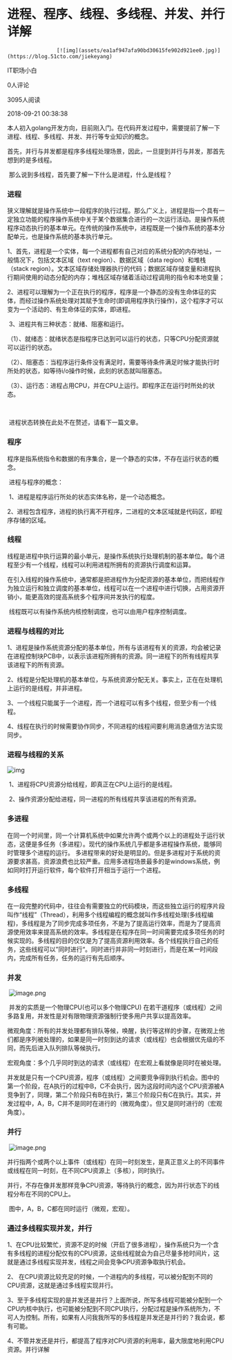 # 进程、程序、线程、多线程、并发、并行详解

 					[![img](assets/ea1af947afa90bd30615fe902d921ee0.jpg)](https://blog.51cto.com/jiekeyang) 				

IT职场小白

0人评论



3095人阅读

2018-09-21 00:38:38



​       本人初入golang开发方向，目前刚入门。在代码开发过程中，需要提前了解一下进程、线程、多线程、并发、并行等专业知识的概念。



​       首先，并行与并发都是程序多线程处理场景，因此，一旦提到并行与并发，那首先想到的是多线程。



​        那么说到多线程，首先要了解一下什么是进程，什么是线程？



### 进程

​       狭义理解就是操作系统中一段程序的执行过程。那么广义上，进程是指一个具有一定独立功能的程序操作系统中关于某个数据集合进行的一次运行活动。是操作系统程序动态执行的基本单元。在传统的操作系统中，进程既是一个操作系统的基本分配单元，也是操作系统的基本执行单元。

​      1、首先，进程是一个实体，每一个进程都有自己对应的系统分配的内存地址，一般情况下，包括文本区域（text region）、数据区域（data region）和堆栈（stack region）。文本区域存储处理器执行的代码；数据区域存储变量和进程执行期间使用的动态分配的内存；堆栈区域存储着活动过程调用的指令和本地变量；

​     2、进程可以理解为一个正在执行的程序，程序是一个静态的没有生命体征的实体，而经过操作系统处理对其赋予生命时(即调用程序执行操作)，这个程序才可以变为一个活动的、有生命体征的实体，即进程。

​     3、进程共有三种状态：就绪、阻塞和运行。

​        （1）、就绪态：就绪状态是指程序已达到可以运行的状态，只等CPU分配资源就可以运行的状态。

​        （2）、阻塞态：当程序运行条件没有满足时，需要等待条件满足时候才能执行时所处的状态，如等待i/o操作时候，此刻的状态就叫阻塞态。

​        （3）、运行态：进程占用CPU，并在CPU上运行。即程序正在运行时所处的状态。

​        

​        进程状态转换在此处不在赘述，请看下一篇文章。



###	**程序**

​    程序是指系统指令和数据的有序集合，是一个静态的实体，不存在运行状态的概念。

​    进程与程序的概念：

​    1、进程是程序运行所处的状态实体名称，是一个动态概念。

​    2、进程包含程序，进程的执行离不开程序，二进程的文本区域就是代码区，即程序存储的区域。



### **线程**

​    线程是进程中执行运算的最小单元，是操作系统执行处理机制的基本单位。每个进程至少有一个线程，线程可以利用进程所拥有的资源执行调度和运算。

​      在引入线程的操作系统中，通常都是把进程作为分配资源的基本单位，而把线程作为独立运行和独立调度的基本单位，线程可以在一个进程中进行切换，占用资源开销小，能更高效的提高系统多个程序间并发执行的程度。

​      线程既可以有操作系统内核控制调度，也可以由用户程序控制调度。



### **进程与线程的对比**

​    1、进程是操作系统资源分配的基本单位，所有与该进程有关的资源，均会被记录在进程控制块PCB中，以表示该进程所拥有的资源。同一进程下的所有线程共享该进程下的所有资源。

​    2、线程是分配处理机的基本单位，与系统资源分配无关。事实上，正在在处理机上运行的是线程，并非进程。

​    3、一个线程只能属于一个进程，而一个进程可以有多个线程，但至少有一个线程。

​    4、线程在执行的时候需要协作同步，不同进程的线程间要利用消息通信方法实现同步。



### **进程与线程的关系**

![img](assets/877318-20170504144355632-911861018.png)

​    1、进程将CPU资源分给线程，即真正在CPU上运行的是线程。

​    2、操作资源分配给进程，同一进程的所有线程共享该进程的所有资源。



### **多进程**

​    在同一个时间里，同一个计算机系统中如果允许两个或两个以上的进程处于运行状态，这便是多任务（多进程）。现代的操作系统几乎都是多进程操作系统，能够同时管理多个进程的运行。   多进程带来的好处是明显的。但是多进程对于系统的资源要求甚高，资源浪费也比较严重。应用多进程场景最多的是windows系统，例如同时打开运行软件，每个软件打开相当于运行一个进程。



### **多线程**

   在一段完整的代码中，往往会有需要独立的代码模块，而这些独立运行的程序片段叫作“线程”（Thread），利用多个线程编程的概念就叫作多线程处理(多线程编程)，多线程是为了同步完成多项任务，不是为了提高运行效率，而是为了提高资源使用效率来提高系统的效率。多线程是在程序在同一时间需要完成多项任务的时候实现的。多线程的目的仅仅是为了提高资源利用效率。各个线程执行自己的任务，这些线程可以”同时进行“。同时进行并非同一时刻进行，而是在某一时间段内，完成所有任务，任务的运行有先后顺序。



### **并发**

​    ![image.png](assets/1537460975578027.png)

​     并发的实质是一个物理CPU(也可以多个物理CPU) 在若干道程序（或线程）之间多路复用，并发性是对有限物理资源强制行使多用户共享以提高效率。



​     微观角度：所有的并发处理都有排队等候，唤醒，执行等这样的步骤，在微观上他们都是序列被处理的，如果是同一时刻到达的请求（或线程）也会根据优先级的不同，而先后进入队列排队等候执行。

​     宏观角度：多个几乎同时到达的请求（或线程）在宏观上看就像是同时在被处理。

​    并发就是只有一个CPU资源，程序（或线程）之间要竞争得到执行机会。图中的第一个阶段，在A执行的过程中B，C不会执行，因为这段时间内这个CPU资源被A竞争到了，同理，第二个阶段只有B在执行，第三个阶段只有C在执行。其实，并发过程中，A，B，C并不是同时在进行的（微观角度）。但又是同时进行的（宏观角度）。



### **并行**

​    ![image.png](assets/1537461283230831.png)

​    并行指两个或两个以上事件（或线程）在同一时刻发生，是真正意义上的不同事件或线程在同一时刻，在不同CPU资源上（多核），同时执行。

​    并行，不存在像并发那样竞争CPU资源，等待执行的概念，因为并行状态下的线程分布在不同的CPU上。

​    图中，A，B，C都在同时运行（微观，宏观）。



### **通过多线程实现并发，并行**

​    1、在CPU比较繁忙，资源不足的时候（开启了很多进程），操作系统只为一个含有多线程的进程分配仅有的CPU资源，这些线程就会为自己尽量多抢时间片，这就是通过多线程实现并发，线程之间会竞争CPU资源争取执行机会。

   2、 在CPU资源比较充足的时候，一个进程内的多线程，可以被分配到不同的CPU资源，这就是通过多线程实现并行。

   3、至于多线程实现的是并发还是并行？上面所说，所写多线程可能被分配到一个CPU内核中执行，也可能被分配到不同CPU执行，分配过程是操作系统所为，不可人为控制。所有，如果有人问我我所写的多线程是并发还是并行的？我会说，都有可能。

   4、不管并发还是并行，都提高了程序对CPU资源的利用率，最大限度地利用CPU资源。并行详解